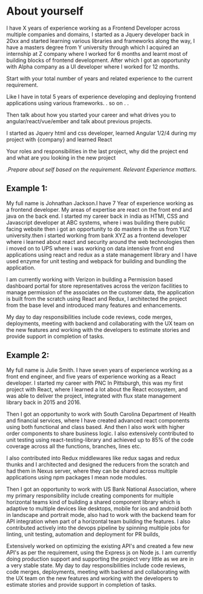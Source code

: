 
# About yourself


I have X years of experience  working as a Frontend Developer across multiple companies and domains, I started as a Jquery developer back in 20xx and started learning various libraries and frameworks along the way, I have a masters degree from Y university through which I acquired an internship at Z company where I worked for 6 months and learnt most of building blocks of frontend development. After which I got an opportunity with Alpha company as a UI developer where I worked for 12 months. 

Start with your total number of years and related experience to the current requirement.

Like I have in total 5 years of experience developing and deploying frontend applications using various frameworks. . so on . . 

Then talk about how you started your career and what drives you to angular/react/vue/ember and talk about previous projects.

I started as Jquery html and css developer, learned Angular 1/2/4 during my project with 
{company} and learned React 

Your roles and responsibilities in the last project, why did the project end and what are you looking in the new project

._Prepare about self based on the requirement._
_Relevant Experience matters._

## Example 1: 

My full name is Johnathan Jackson.I have 7 Year of experience working as a frontend developer. My areas of expertise are react on the front end and java on the back end. I started my career back in india as HTMl, CSS and Javascript developer at ABC systems, where i was building there public facing website then i got an opportunity to do masters in the us from YUZ university.then i started working from bank XYZ as a frontend developer where i learned about react and security around the web technologies then i moved on to UPS where i was working on data intensive front end applications using react and redux as a state management library and I have used enzyme for unit testing and webpack for building and bundling the application.

I am currently working with Verizon in building a Permission based dashboard portal for store representatives across the verizon facilities to manage permission of the associates on the customer data, the application is built from the scratch using React and Redux, I architected the project from the base level and introduced many features and enhancements. 

My day to day responsibilities include code reviews, code merges, deployments, meeting with backend and collaborating with the UX team on the new features and working with the developers to estimate stories and provide support in completion of tasks. 



## Example 2: 


My full name is Julie Smith. I have seven years of experience working as a front end engineer, and five years of experience working as a React developer. I started my career with PNC In Pittsburgh, this was my first project with React, where I learned a lot about the React ecosystem, and was able to deliver the project, integrated with flux state management library back in 2015 and 2016. 

Then I got an opportunity to work with South Carolina Department of Health and financial services, where I have created advanced react components using both functional and class based. And then I also work with higher order components to share business logic. I also extensively contributed to unit testing using react-testing-library and achieved up to 85% of the code coverage across all the functions, branches, lines etc. 

I also contributed into Redux middlewares like redux sagas and redux thunks and I architected and designed the reducers from the scratch and had them in Nexus server, where they can be shared across multiple applications using npm packages I mean node modules. 

Then I got an opportunity to work with US Bank National Association, where my primary responsibility include creating components for multiple horizontal teams kind of building a shared component library which is adaptive to multiple devices like desktops, mobile for ios and android both in landscape and portrait mode, also had to work with the backend team for API integration when part of a horizontal team building the features. I also contributed actively into the devops pipeline by spinning multiple jobs for linting, unit testing, automation and deployment for PR builds,

Extensively worked on optimizing the existing API's and created a few new API's as per the requirement, using the Express js on Node js. I am currently doing production support and supporting the project very little as we are in a very stable state. My day to day responsibilities include code reviews, code merges, deployments, meeting with backend and collaborating with the UX team on the new features and working with the developers to estimate stories and provide support in completion of tasks. 
